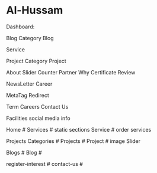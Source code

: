 # Al-Hussam


Dashboard:

Blog Category
Blog

Service

Project Category
Project

About
Slider
Counter
Partner
Why
Certificate
Review

NewsLetter
Career

MetaTag
Redirect

Term
Careers
Contact Us

Facilities
social media
info


Home #
Services # static sections
Service # order services

Projects Categories #
Projects #
Project # image Slider

Blogs #
Blog #

register-interest #
contact-us #
